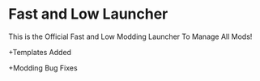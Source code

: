 # Fast and Low Launcher

This is the Official Fast and Low Modding Launcher To Manage All Mods!

+Templates Added

+Modding Bug Fixes
